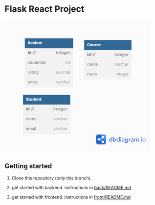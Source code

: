 # Flask React Project

![alt tag](OnlineSchool.png)

## Getting started

1. Clone this repository (only this branch).

2. get started with backend.  instructions in
   [back/README.md](./back/README.md)

3. get started with frontend.  instructions in
   [front/README.md](./front/README.md)

